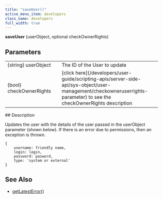 ```yaml
---
title: "saveUser()"
active_menu_item: developers
class_name: developers
full_width: true
---
```



**saveUser** (userObject, optional checkOwnerRights)

## Parameters

<table>
<tr>
<td width="183">
{string} userObject

</td>
<td width="15">
</td>
<td width="682">
The ID of the User to update

</td>
</tr>
<tr>
<td width="183">
{bool} checkOwnerRights

</td>
<td width="15">
</td>
<td width="682">
[click here](/developers/user-guide/scripting-apis/server-side-api/sys-object/user-management/checkowneruserrights-parameter) to see the checkOwnerRights description

</td>
</tr>
</table>
## Description

Updates the user with the details of the user passed in the userObject parameter (shown below). If there is an error due to permissions, then an exception is thrown.

    {
        username: friendly name, 
        login: login, 
        password: pasword, 
        type: 'system or external'
    }
     
   

## See Also

 - [getLatestError()](/developers/user-guide/scripting-apis/server-side-api/ssj-object/miscellaneous/getlatesterror)

